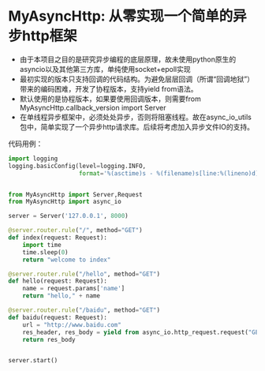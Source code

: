 # MyAsyncHttp: 从零实现一个简单的异步http框架  

* 由于本项目之目的是研究异步编程的底层原理，故未使用python原生的asyncio以及其他第三方库，单纯使用socket+epoll实现
* 最初实现的版本只支持回调的代码结构。为避免层层回调（所谓“回调地狱”）带来的编码困难，开发了协程版本，支持yield from语法。
* 默认使用的是协程版本，如果要使用回调版本，则需要from MyAsyncHttp.callback_version import Server
* 在单线程异步框架中，必须处处异步，否则将阻塞线程。故在async_io_utils包中，简单实现了一个异步http请求库。后续将考虑加入异步文件IO的支持。


代码用例：
```python
import logging
logging.basicConfig(level=logging.INFO,
                    format='%(asctime)s - %(filename)s[line:%(lineno)d] - %(levelname)s: %(message)s')


from MyAsyncHttp import Server,Request
from MyAsyncHttp import async_io

server = Server('127.0.0.1', 8000)

@server.router.rule("/", method="GET")
def index(request: Request):
    import time
    time.sleep(0)
    return "welcome to index"

@server.router.rule("/hello", method="GET")
def hello(request: Request):
    name = request.params['name']
    return "hello," + name

@server.router.rule("/baidu", method="GET")
def baidu(request: Request):
    url = "http://www.baidu.com"
    res_header, res_body = yield from async_io.http_request.request("GET", url, header=[])
    return res_body


server.start()
```
